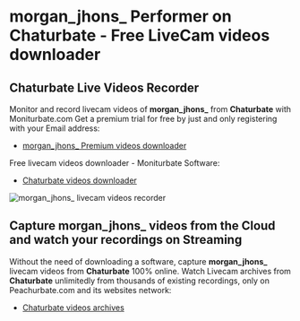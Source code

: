 # morgan_jhons_ Performer on Chaturbate - Free LiveCam videos downloader

## Chaturbate Live Videos Recorder

Monitor and record livecam videos of **morgan_jhons_** from **Chaturbate** with Moniturbate.com
Get a premium trial for free by just and only registering with your Email address:
* [morgan_jhons_ Premium videos downloader](https://moniturbate.com/request-demo-licence-key.html)

Free livecam videos downloader - Moniturbate Software:
* [Chaturbate videos downloader](https://moniturbate.com/moniturbate-download-software.html)

![morgan_jhons_ livecam videos recorder](https://peachurnet.com/templates/moniturbate-software.png)


## Capture morgan_jhons_ videos from the Cloud and watch your recordings on Streaming

Without the need of downloading a software, capture **morgan_jhons_** livecam videos from **Chaturbate** 100% online.
Watch Livecam archives from **Chaturbate** unlimitedly from thousands of existing recordings, only on Peachurbate.com and its websites network:
* [Chaturbate videos archives](https://peachurnet.com/)